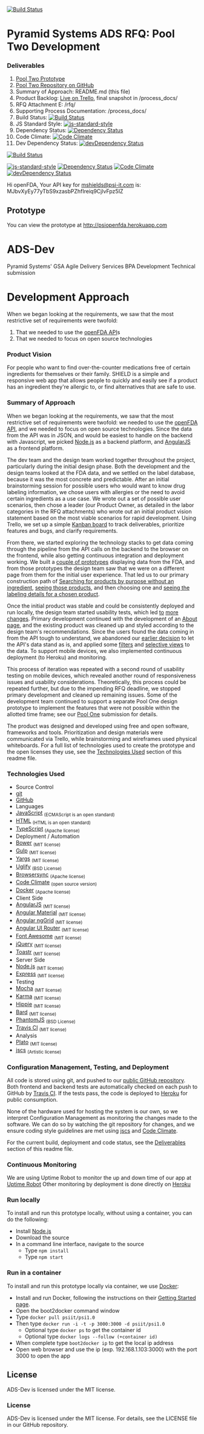 [![Build Status](https://travis-ci.org/PyramidSystemsInc/ADS-Dev.svg?branch=master)](https://travis-ci.org/PyramidSystemsInc/ADS-Dev) 

# Pyramid Systems ADS RFQ: Pool Two Development

### Deliverables
1. [Pool Two Prototype](https://github.com/PyramidSystemsInc/ADS-Dev/blob/master/README.md#prototype)
2. [Pool Two Repository on GitHub](https://github.com/PyramidSystemsInc/ADS-Dev)
3. Summary of Approach: README.md (this file)
4. Product Backlog: [Live on Trello](https://trello.com/b/S1uBdwEg/product-backlog), final snapshot in /process_docs/
5. RFQ Attachment E: /rfq/
6. Supporting Process Documentation: /process_docs/
7. Build Status: [![Build Status](https://travis-ci.org/PyramidSystemsInc/ADS-Dev.svg?branch=master)](https://travis-ci.org/PyramidSystemsInc/ADS-Dev) 
8. JS Standard Style: [![js-standard-style](https://img.shields.io/badge/code%20style-standard-brightgreen.svg?style=flat)](https://github.com/feross/standard) 
9. Dependency Status: [![Dependency Status](https://www.versioneye.com/user/projects/558b7920306662001e000b09/badge.svg?style=flat)](https://www.versioneye.com/user/projects/558b7920306662001e000b09)
10. Code Climate: [![Code Climate](https://codeclimate.com/github/PyramidSystemsInc/ADS-Dev/badges/gpa.svg)](https://codeclimate.com/github/PyramidSystemsInc/ADS-Dev)
11. Dev Dependency Status: [![devDependency Status](https://david-dm.org/PyramidSystemsInc/ADS-Dev/dev-status.svg)](https://david-dm.org/PyramidSystemsInc/ADS-Dev#info=devDependencies)

[![Build Status](https://travis-ci.org/PyramidSystemsInc/ADS-Dev.svg?branch=master)](https://travis-ci.org/PyramidSystemsInc/ADS-Dev) 

[![js-standard-style](https://img.shields.io/badge/code%20style-standard-brightgreen.svg?style=flat)](https://github.com/feross/standard) 
[![Dependency Status](https://www.versioneye.com/user/projects/558b7920306662001e000b09/badge.svg?style=flat)](https://www.versioneye.com/user/projects/558b7920306662001e000b09)
[![Code Climate](https://codeclimate.com/github/PyramidSystemsInc/ADS-Dev/badges/gpa.svg)](https://codeclimate.com/github/PyramidSystemsInc/ADS-Dev)
[![devDependency Status](https://david-dm.org/PyramidSystemsInc/ADS-Dev/dev-status.svg)](https://david-dm.org/PyramidSystemsInc/ADS-Dev#info=devDependencies)

Hi openFDA,
Your API key for mshields@psi-it.com is:
MJbvXyEy77yTbS9xzasbPZhfIreiq9CjlvFpz5IZ

## Prototype
You can view the prototype at http://psiopenfda.herokuapp.com

# ADS-Dev
Pyramid Systems' GSA Agile Delivery Services BPA Development Technical submission

# Development Approach

When we began looking at the requirements, we saw that the most restrictive set of requirements were twofold:

1. That we needed to use the [openFDA API](https://open.fda.gov)s
2. That we needed to focus on open source technologies

### Product Vision
For people who want to find over-the-counter medications free of certain ingredients for themselves or their family. SHIELD is a simple and responsive web app that allows people to quickly and easily see if a product has an ingredient they're allergic to, or find alternatives that are safe to use.

### Summary of Approach
When we began looking at the requirements, we saw that the most restrictive set of requirements were twofold: we needed to use the [openFDA API](https://open.fda.gov), and we needed to focus on open source technologies. Since the data from the API was in JSON, and would be easiest to handle on the backend with Javascript, we picked [Node.js](https://nodejs.org/) as a backend platform, and [AngularJS](http://angularjs.org/) as a frontend platform.

The dev team and the design team worked together throughout the project, particularly during the initial design phase. Both the development and the design teams looked at the FDA data, and we settled on the label database, because it was the most concrete and predictable. After an initial brainstorming session for possible users who would want to know drug labeling information, we chose users with allergies or the need to avoid certain ingredients as a use case. We wrote out a set of possible user scenarios, then chose a leader (our Product Owner, as detailed in the labor categories in the RFQ attachments) who wrote out an initial product vision statement based on the most viable scenarios for rapid development. Using Trello, we set up a simple [Kanban board](https://trello.com/b/S1uBdwEg/product-backlog) to track deliverables, prioritize features and bugs, and clarify requirements.

From there, we started exploring the technology stacks to get data coming through the pipeline from the API calls on the backend to the browser on the frontend, while also getting continuous integration and deployment working. We built a [couple of prototypes](https://trello.com/c/991zniQw) displaying data from the FDA, and from those prototypes the design team saw that we were on a different page from them for the initial user experience. That led us to our primary construction path of [Searching for products by purpose without an ingredient](https://trello.com/c/TTeC1nPK), [seeing those products](https://trello.com/c/Nawf3CCY), and then choosing one and [seeing the labeling details for a chosen product](https://trello.com/c/jqaKRQKC). 

Once the initial product was stable and could be consistently deployed and run locally, the design team started usability tests, which led [to](https://trello.com/c/omaqHa8P) [more](https://trello.com/c/uOVLY6Py) [changes](https://trello.com/c/5KVPCaps). Primary development continued with the development of an [About page](https://trello.com/c/ZPrSEepo), and the existing product was cleaned up and styled according to the design team's recommendations. Since the users found the data coming in from the API tough to understand, we abandoned our [earlier decision](https://trello.com/c/RITVCjn8) to let the API's data stand as is, and applied some [filters](https://trello.com/c/RMqE1LoB) and [selective views](https://trello.com/c/ogUHfhpH) to the data. To support mobile devices, we also implemented continuous deployment (to Heroku) and monitoring.

This process of iteration was repeated with a second round of usability testing on mobile devices, which revealed another round of responsiveness issues and usability considerations. Theoretically, this process could be repeated further, but due to the impending RFQ deadline, we stopped primary development and cleaned up remaining issues. Some of the development team continued to support a separate Pool One design prototype to implement the features that were not possible within the allotted time frame; see our [Pool One](https://github.com/PyramidSystemsInc/ADS-Design/tree/master#deliverables) submission for details.

The product was designed and developed using free and open software, frameworks and tools. Prioritization and design materials were communicated via Trello, while brainstorming and wireframes used physical whiteboards. For a full list of technologies used to create the prototype and the open licenses they use, see the [Technologies Used](https://github.com/PyramidSystemsInc/ADS-Dev/tree/master#technologies-used) section of this readme file.

### Technologies Used

* Source Control
 * [git](http://www.git-scm.com/)
 * [GitHub](https://github.com/)
* Languages
 * [JavaScript](https://en.wikipedia.org/wiki/JavaScript) <sub>(ECMAScript is an open standard)</sub>
 * [HTML](https://en.wikipedia.org/wiki/HTML) <sub>(HTML is an open standard)</sub>
 * [TypeScript](http://www.typescriptlang.org/) <sub>(Apache license)</sub>
* Deployment / Automation
 * [Bower](http://bower.io/) <sub>(MIT license)</sub>
 * [Gulp](http://gulpjs.com/) <sub>(MIT license)</sub>
 * [Yargs](https://www.npmjs.com/package/yargs) <sub>(MIT license)</sub>
 * [Uglify](http://lisperator.net/uglifyjs/) <sub>(BSD License)</sub>
 * [Browsersync](http://www.browsersync.io/) <sub>(Apache license)</sub>
 * [Code Climate](https://codeclimate.com/) <sub>(open source version)</sub>
 * [Docker](https://www.docker.com/) <sub>(Apache license)</sub>
* Client Side
 * [AngularJS](http://angularjs.org/) <sub>(MIT license)</sub>
 * [Angular Material](https://github.com/angular/material) <sub>(MIT license)</sub>
 * [Angular ngGrid](https://github.com/angular-ui/ng-grid) <sub>(MIT license)</sub>
 * [Angular UI Router](https:https://github.com/angular-ui/ui-router) <sub>(MIT license)</sub>
 * [Font Awesome](https://github.com/FortAwesome/Font-Awesome) <sub>(MIT license)</sub>
 * [jQuery](https://github.com/jquery/jquery) <sub>(MIT license)</sub>
 * [Toastr](https://github.com/CodeSeven/toastr) <sub>(MIT license)</sub>
* Server Side
 * [Node.js](https://nodejs.org/) <sub>(MIT license)</sub>
 * [Express](http://expressjs.com/) <sub>(MIT license)</sub>
* Testing
 * [Mocha](http://mochajs.org/) <sub>(MIT license)</sub>
 * [Karma](http://karma-runner.github.io/) <sub>(MIT license)</sub>
 * [Hippie](https://github.com/vesln/hippie) <sub>(MIT license)</sub>
 * [Bard](https://github.com/wardbell/bardjs) <sub>(MIT license)</sub>
 * [PhantomJS](http://phantomjs.org/) <sub>(BSD License)</sub>
 * [Travis CI](https://travis-ci.org/) <sub>(MIT license)</sub>
* Analysis
 * [Plato](https://github.com/es-analysis/plato) <sub>(MIT license)</sub>
 * [jscs](https://www.npmjs.com/package/jscs) <sub>(Artistic license)</sub>
 
### Configuration Management, Testing, and Deployment

All code is stored using git, and pushed to our [public GitHub repository](https://github.com/PyramidSystemsInc/ADS-Dev/). Both frontend and backend tests are automatically checked on each push to GitHub by [Travis CI](https://travis-ci.org/). If the tests pass, the code is deployed to [Heroku](http://psiopenfda.herokuapp.com) for public consumption.

None of the hardware used for hosting the system is our own, so we interpret Configuration Management as monitoring the changes made to the software. We can do so by watching the git repository for changes, and we ensure coding style guidelines are met using [jscs](https://www.npmjs.com/package/jscs) and [Code Climate](https://codeclimate.com/). 

For the current build, deployment and code status, see the [Deliverables](https://github.com/PyramidSystemsInc/ADS-Dev/tree/master#deliverables) section of this readme file.

### Continuous Monitoring
We are using Uptime Robot to monitor the up and down time of our app at [Uptime Robot](https://uptimerobot.com/dashboard.php#mainDashboard)
Other monitoring by deployment is done directly on [Heroku](http://psiopenfda.herokuapp.com)


### Run locally
To install and run this prototype locally, without using a container, you can do the following:

- Install [Node.js](https://nodejs.org)
- Download the source 
- In a command line interface, navigate to the source
  - Type `npm install`
  - Type `npm start`

### Run in a container
To install and run this prototype locally via container, we use [Docker](https://www.docker.com/):

- Install and run Docker, following the instructions on their [Getting Started page](http://docs.docker.com/windows/started/).
- Open the boot2docker command window
- Type `docker pull psiit/psi1.0`
- Then type `docker run -i -t -p 3000:3000 -d psiit/psi1.0`
  - Optional type `docker ps` to get the container id
  - Optional type `docker logs --follow (+container id)`
- When complete type `boot2docker ip` to get the local ip address
- Open web browser and use the ip (exp. 192.168.1.103:3000) with the port 3000 to open the app


## License
ADS-Dev is licensed under the MIT license.

### License
ADS-Dev is licensed under the MIT license. For details, see the LICENSE file in our GitHub repository.
